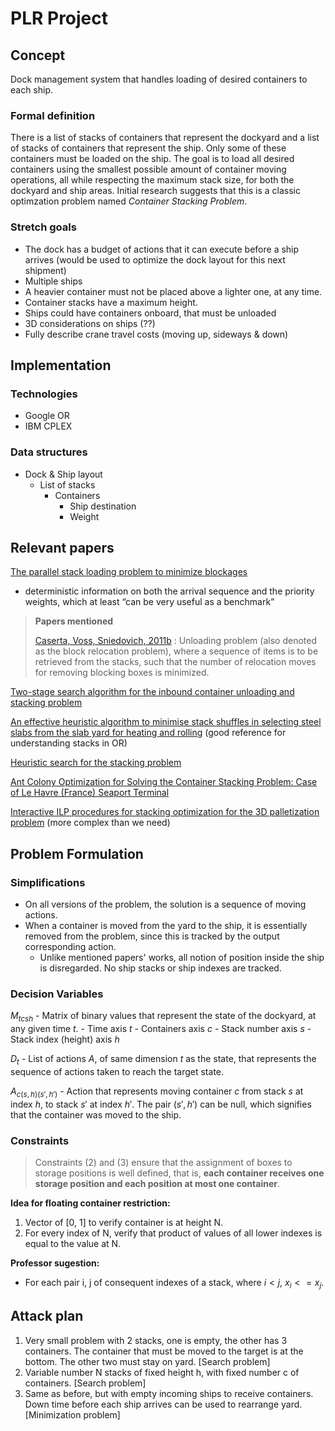 # PLR Project

## Concept
Dock management system that handles loading of desired containers to each ship.
### Formal definition
There is a list of stacks of containers that represent the dockyard and a list of stacks of containers that represent the ship. Only some of these containers must be loaded on the ship. The goal is to load all desired containers using the smallest possible amount of container moving operations, all while respecting the maximum stack size, for both the dockyard and ship areas. Initial research suggests that this is a classic optimzation problem named *Container Stacking Problem*.

### Stretch goals
- The dock has a budget of actions that it can execute before a ship arrives (would be used to optimize the dock layout for this next shipment)
- Multiple ships
- A heavier container must not be placed above a lighter one, at any time.
- Container stacks have a maximum height.
- Ships could have containers onboard, that must be unloaded
- 3D considerations on ships (??)
- Fully describe crane travel costs (moving up, sideways & down)

## Implementation
### Technologies
- Google OR
- IBM CPLEX

### Data structures
- Dock & Ship layout
    - List of stacks
        - Containers
            - Ship destination
            - Weight

## Relevant papers
[The parallel stack loading problem to minimize blockages](https://www.sciencedirect.com/science/article/pii/S0377221715008759)

- deterministic information on both the arrival sequence and the priority weights, which at least “can be very useful as a benchmark”

> **Papers mentioned**
> 
>[Caserta, Voss, Sniedovich, 2011b](https://www.sciencedirect.com/science/article/pii/S0377221715008759#bib0011) : Unloading problem (also denoted as the block relocation problem), where a sequence of items is to be retrieved from the stacks, such that the number of relocation moves for removing blocking boxes is minimized.

[Two-stage search algorithm for the inbound container unloading and stacking problem](https://www.sciencedirect.com/science/article/pii/S0307904X19305074)

[An effective heuristic algorithm to minimise stack shuffles in selecting steel slabs from the slab yard for heating and rolling](https://link.springer.com/article/10.1057/palgrave.jors.2601143) (good reference for understanding stacks in OR)

[Heuristic search for the stacking problem](https://www.dcc.fc.up.pt/~jpp/publications/PDF/stacking-itor-preview.pdf)

[Ant Colony Optimization for Solving the Container Stacking Problem: Case of Le Havre (France) Seaport Terminal](https://www.researchgate.net/profile/Jalel-Euchi/publication/316267058_Ant_Colony_Optimization_for_Solving_the_Container_Stacking_Problem/links/5979b3764585154d23b44323/Ant-Colony-Optimization-for-Solving-the-Container-Stacking-Problem.pdf)

[Interactive ILP procedures for stacking optimization for the 3D palletization problem](https://www.tandfonline.com/doi/pdf/10.1080/002075497195326) (more complex than we need)

## Problem Formulation

### Simplifications
- On all versions of the problem, the solution is a sequence of moving actions.
- When a container is moved from the yard to the ship, it is essentially removed from the problem, since this is tracked by the output corresponding action.
    - Unlike mentioned papers' works, all notion of position inside the ship is disregarded. No ship stacks or ship indexes are tracked.
    
### Decision Variables
$M_{tcsh}$ - Matrix of binary values that represent the state of the dockyard, at any given time $t$.
    - Time axis $t$ 
    - Containers axis $c$
    - Stack number axis $s$
    - Stack index (height) axis $h$
    
$D_{t}$ - List of actions $A$, of same dimension $t$ as the state, that represents the sequence of actions taken to reach the target state.

$A_{c(s,h)(s',h')}$ - Action that represents moving container $c$ from stack $s$ at index $h$, to stack $s'$ at index $h'$. The pair $(s', h')$ can be null, which signifies that the container was moved to the ship.

### Constraints
> Constraints (2) and (3) ensure that the assignment of boxes to storage positions is well defined, that is, **each container receives one storage position and each position at most one container**.

**Idea for floating container restriction:**
1. Vector of [0, 1] to verify container is at height N. 
2. For every index of N, verify that product of values of all lower indexes is equal to the value at N.

**Professor sugestion:**
- For each pair i, j of consequent indexes of a stack, where $i<j$, $x_i <= x_j$.

## Attack plan
1. Very small problem with 2 stacks, one is empty, the other has 3 containers. The container that must be moved to the target is at the bottom. The other two must stay on yard. [Search problem]
2. Variable number N stacks of fixed height h, with fixed number c of containers. [Search problem]
3. Same as before, but with empty incoming ships to receive containers. Down time before each ship arrives can be used to rearrange yard. [Minimization problem]
